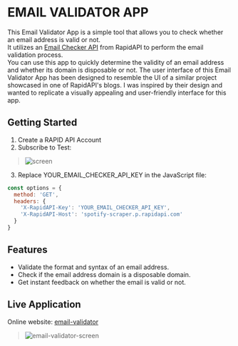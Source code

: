 # EMAIL VALIDATOR APP

This Email Validator App is a simple tool that allows you to check whether an email address is valid or not.<br>
It utilizes an [Email Checker API](https://rapidapi.com/Top-Rated/api/e-mail-check-invalid-or-disposable-domain) from RapidAPI to perform the email validation process.<br>
You can use this app to quickly determine the validity of an email address and whether its domain is disposable or not.
The user interface of this Email Validator App has been designed to resemble the UI of a similar project showcased in one of RapidAPI's blogs. 
I was inspired by their design and wanted to replicate a visually appealing and user-friendly interface for this app.

## Getting Started
1. Create a RAPID API Account
2. Subscribe to Test:
> ![screen](https://github.com/AnouarElKihal/email-validator/assets/68613907/3fa331e6-0536-481f-9308-02d96b26b4a2)

3. Replace YOUR_EMAIL_CHECKER_API_KEY in the JavaScript file:
```javascript
const options = {
  method: 'GET',
  headers: {
    'X-RapidAPI-Key': 'YOUR_EMAIL_CHECKER_API_KEY',
    'X-RapidAPI-Host': 'spotify-scraper.p.rapidapi.com'
  }
}
```

## Features
- Validate the format and syntax of an email address.
- Check if the email address domain is a disposable domain.
- Get instant feedback on whether the email is valid or not.

## Live Application
Online website: [email-validator](https://ekacrg.github.io/email-validator/)
> ![email-validator-screen](https://github.com/AnouarElKihal/email-validator/assets/68613907/9b40f3f4-ee5d-48e6-ac7d-0a7ee15e6b69)


